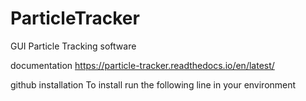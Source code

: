 # ParticleTracker

GUI Particle Tracking software

documentation
https://particle-tracker.readthedocs.io/en/latest/

github installation
To install run the following line in your environment

